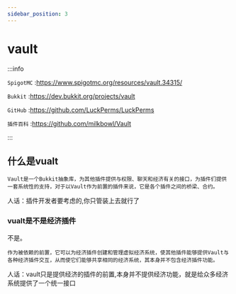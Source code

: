 ```yaml
---
sidebar_position: 3
---
```


# vault

:::info

`SpigotMC` :https://www.spigotmc.org/resources/vault.34315/

`Bukkit` :https://dev.bukkit.org/projects/vault

`GitHub` :https://github.com/LuckPerms/LuckPerms

`插件百科` :https://github.com/milkbowl/Vault

:::

## 什么是vualt
```
Vault是一个Bukkit抽象库，为其他插件提供与权限、聊天和经济有关的接口，为插件们提供一套系统性的支持，对于以Vault作为前置的插件来说，它是各个插件之间的桥梁、合约。
```

人话：插件开发者要考虑的,你只管装上去就行了

### vualt是不是经济插件
不是。

```
作为被依赖的前置，它可以为经济插件创建和管理虚拟经济系统，使其他插件能够提供Vault与各种经济插件交互，从而使它们能够共享相同的经济系统，其本身并不包含经济插件功能。
```

人话：vault只是提供经济的插件的前置,本身并不提供经济功能，就是给众多经济系统提供了一个统一接口
